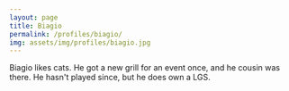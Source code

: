 ```yaml
---
layout: page
title: Biagio
permalink: /profiles/biagio/
img: assets/img/profiles/biagio.jpg
---
```


Biagio likes cats. He got a new grill for an event once, and he cousin was there. He hasn't played since, but he does own a LGS.
